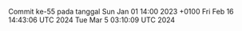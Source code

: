 Commit ke-55 pada tanggal Sun Jan 01 14:00 2023 +0100
Fri Feb 16 14:43:06 UTC 2024
Tue Mar  5 03:10:09 UTC 2024
